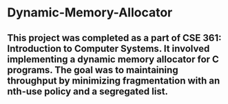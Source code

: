 # Dynamic-Memory-Allocator
## This project was completed as a part of CSE 361: Introduction to Computer Systems. It involved implementing a dynamic memory allocator for C programs. The goal was to maintaining throughput by minimizing fragmentation with an nth-use policy and a segregated list.
